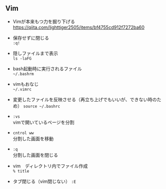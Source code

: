 ## Vim
- Vimが本来もつ力を掘り下げる
https://qiita.com/lighttiger2505/items/bf4755cd912f7272ba60 
 
- 保存せずに閉じる  
`:q!`

- 隠しファイルまで表示   
`ls -laFG`

- bash起動時に実行されるファイル  
`~/.bashrm`

- vimもおなじ  
`~/.vimrc`

- 変更したファイルを反映させる（再立ち上げでもいいが、できない時のため）
`source ~/.bashrc` 

- `:vs`  
vimで開いているページを分割
- `cntrol ww`  
分割した画面を移動
- `:q`  
分割した画面を閉じる

- vim　ディレクトリ内でファイル作成  
`% title`

- タブ閉じる（vim閉じない）
`:E`
